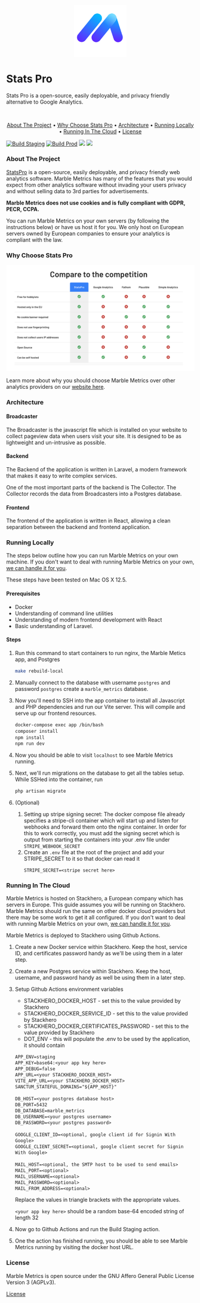 <p align="center">
    <a href="https://marblemetrics.com/">
        <img src="https://raw.githubusercontent.com/MarbleMetrics/MarbleMetrics/master/src/public/images/logo.svg" width="140px" />
    </a>
    <h1>Stats Pro</h1>
    Stats Pro is a open-source, easily deployable, and privacy friendly alternative to Google Analytics.
</p>
<br />
<p align="center">
  <a href="#about-the-project">About The Project</a> •
  <a href="#why-choose-stats-pro">Why Choose Stats Pro</a> •
  <a href="#architecture">Architecture</a> •
  <a href="#running-locally">Running Locally</a> •
  <a href="#running-in-the-cloud">Running In The Cloud</a> •
  <a href="#license">License</a>
</p>  



[![Build Staging](https://github.com/StatsProIO/StatsPro/actions/workflows/build-staging.yml/badge.svg)](https://github.com/MarbleMetrics/MarbleMetrics/actions/workflows/build-staging.yml)
[![Build Prod](https://github.com/StatsProIO/StatsPro/actions/workflows/build-prod.yml/badge.svg)](https://github.com/MarbleMetrics/MarbleMetrics/actions/workflows/build-prod.yml)
![](https://badgen.net/github/commits/StatsProIO/StatsPro)
![](https://badgen.net/github/license/StatsProIO/StatsPro)

### About The Project
[StatsPro](https://statspro.io) is a open-source, easily deployable, and privacy friendly web analytics software. Marble Metrics has many of the features that you would expect from other analytics software without invading your users privacy and without selling data to 3rd parties for advertisements. 

**Marble Metrics does not use cookies and is fully compliant with GDPR, PECR, CCPA.**

You can run Marble Metrics on your own servers (by following the instructions below) or have us host it for you. We only host on European servers owned by European companies to ensure your analytics is compliant with the law.  

### Why Choose Stats Pro
![](src/public/images/readme/comparison.png)  

Learn more about why you should choose Marble Metrics over other analytics providers on our [website here](https://marblemetrics.com).

### Architecture

#### Broadcaster
The Broadcaster is the javascript file which is installed on your website to collect pageview data when users visit your site. It is designed to be as lightweight and un-intrusive as possible.

#### Backend
The Backend of the application is written in Laravel, a modern framework that makes it easy to write complex services.

One of the most important parts of the backend is The Collector. The Collector records the data from Broadcasters into a Postgres database.

#### Frontend
The frontend of the application is written in React, allowing a clean separation between the backend and frontend application.

### Running Locally
The steps below outline how you can run Marble Metrics on your own machine. If you don't want to deal with running Marble Metrics on your own, [we can handle it for you](https://marblemetrics.com).

These steps have been tested on Mac OS X 12.5.

#### Prerequisites
* Docker
* Understanding of command line utilities
* Understanding of modern frontend development with React
* Basic understanding of Laravel.

#### Steps
1. Run this command to start containers to run nginx, the Marble Metics app, and Postgres
    ```bash
    make rebuild-local
    ```
2. Manually connect to the database with username `postgres` and password `postgres` create a `marble_metrics` database.
3. Now you'll need to SSH into the app container to install all Javascript and PHP dependencies and run our Vite server. This will compile and serve up our frontend resources.
    ```bash
    docker-compose exec app /bin/bash
    composer install
    npm install
    npm run dev
    ```
   
4. Now you should be able to visit `localhost` to see Marble Metrics running.
5. Next, we'll run migrations on the database to get all the tables setup. While SSHed into the container, run
    ```bash
    php artisan migrate
    ```
6. (Optional) 
   1. Setting up stripe signing secret: The docker compose file already specifies a stripe-cli container which will start up and listen for webhooks and forward them onto the nginx container. In order for this to work correctly, you must add the signing secret which is output from starting the containers into your .env file under `STRIPE_WEBHOOK_SECRET`
   2. Create an `.env` file at the root of the project and add your STRIPE_SECRET to it so that docker can read it
      ```
      STRIPE_SECRET=<stripe secret here>
      ```

### Running In The Cloud
Marble Metrics is hosted on Stackhero, a European company which has servers in Europe. This guide assumes you will be running on Stackhero. Marble Metrics should run the same on other docker cloud providers but there may be some work to get it all configured. If you don't want to deal with running Marble Metrics on your own, [we can handle it for you](https://marblemetrics.com).

Marble Metrics is deployed to Stackhero using Github Actions.

1. Create a new Docker service within Stackhero. Keep the host, service ID, and certificates password handy as we'll be using them in a later step.

2. Create a new Postgres service within Stackhero. Keep the host, username, and password handy as well be using them in a later step.

3. Setup Github Actions environment variables
    * STACKHERO_DOCKER_HOST - set this to the value provided by Stackhero
    * STACKHERO_DOCKER_SERVICE_ID - set this to the value provided by Stackhero
    * STACKHERO_DOCKER_CERTIFICATES_PASSWORD - set this to the value provided by Stackhero
    * DOT_ENV - this will populate the .env to be used by the application, it should contain
    ```
    APP_ENV=staging
    APP_KEY=base64:<your app key here>
    APP_DEBUG=false
    APP_URL=<your STACKHERO_DOCKER_HOST>
    VITE_APP_URL=<your STACKHERO_DOCKER_HOST>
    SANCTUM_STATEFUL_DOMAINS="${APP_HOST}"
    
    DB_HOST=<your postgres database host>
    DB_PORT=5432
    DB_DATABASE=marble_metrics
    DB_USERNAME=<your postgres username>
    DB_PASSWORD=<your postgres password>
   
    GOOGLE_CLIENT_ID=<optional, google client id for Signin With Google>
    GOOGLE_CLIENT_SECRET=<optional, google client secret for Signin With Google>
   
    MAIL_HOST=<optional, the SMTP host to be used to send emails>
    MAIL_PORT=<optional>
    MAIL_USERNAME=<optional>
    MAIL_PASSWORD=<optional>
    MAIL_FROM_ADDRESS=<optional>
    ```
    Replace the values in triangle brackets with the appropriate values.
   
    `<your app key here>` should be a random base-64 encoded string of length 32
     
3. Now go to Github Actions and run the Build Staging action.
4. One the action has finished running, you should be able to see Marble Metrics running by visiting the docker host URL.         

### License
Marble Metrics is open source under the GNU Affero General Public License Version 3 (AGPLv3).

[License](LICENSE.md)